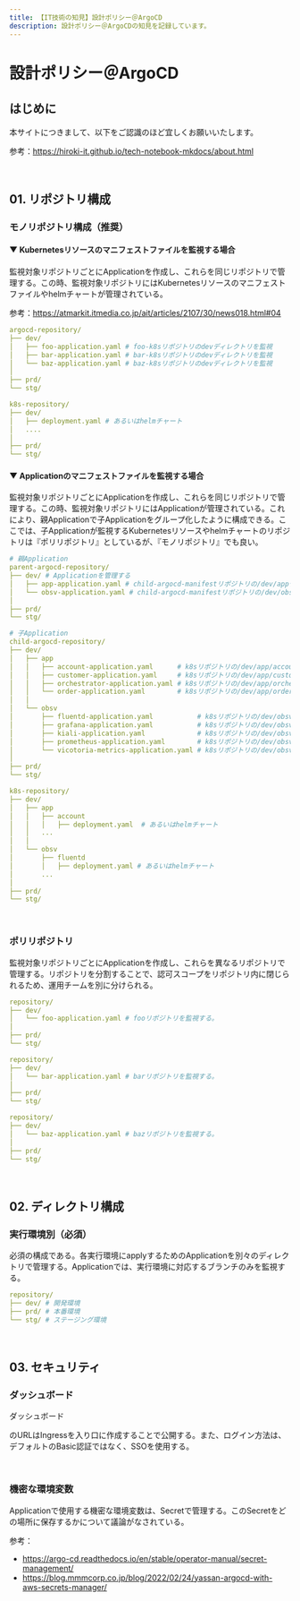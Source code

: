```yaml
---
title: 【IT技術の知見】設計ポリシー＠ArgoCD
description: 設計ポリシー＠ArgoCDの知見を記録しています。
---
```


# 設計ポリシー＠ArgoCD

## はじめに

本サイトにつきまして、以下をご認識のほど宜しくお願いいたします。

参考：https://hiroki-it.github.io/tech-notebook-mkdocs/about.html

<br>

## 01. リポジトリ構成

### モノリポジトリ構成（推奨）

#### ▼ Kubernetesリソースのマニフェストファイルを監視する場合

監視対象リポジトリごとにApplicationを作成し、これらを同じリポジトリで管理する。この時、監視対象リポジトリにはKubernetesリソースのマニフェストファイルやhelmチャートが管理されている。

参考：https://atmarkit.itmedia.co.jp/ait/articles/2107/30/news018.html#04

```yaml
argocd-repository/
├── dev/
│   ├── foo-application.yaml # foo-k8sリポジトリのdevディレクトリを監視
│   ├── bar-application.yaml # bar-k8sリポジトリのdevディレクトリを監視
│   └── baz-application.yaml # baz-k8sリポジトリのdevディレクトリを監視
│
├── prd/
└── stg/
```

```yaml
k8s-repository/
├── dev/
│   ├── deployment.yaml # あるいはhelmチャート
│   ....
│
├── prd/
└── stg/
```

#### ▼ Applicationのマニフェストファイルを監視する場合

監視対象リポジトリごとにApplicationを作成し、これらを同じリポジトリで管理する。この時、監視対象リポジトリにはApplicationが管理されている。これにより、親Applicationで子Applicationをグループ化したように構成できる。ここでは、子Applicationが監視するKubernetesリソースやhelmチャートのリポジトリは『ポリリポジトリ』としているが、『モノリポジトリ』でも良い。

```yaml
# 親Application
parent-argocd-repository/
├── dev/ # Applicationを管理する
│   ├── app-application.yaml # child-argocd-manifestリポジトリの/dev/appディレクトリを監視
│   └── obsv-application.yaml # child-argocd-manifestリポジトリの/dev/obsvディレクトリを監視
│
├── prd/
└── stg/
```

```yaml
# 子Application
child-argocd-repository/
├── dev/
│   ├── app
│   │   ├── account-application.yaml      # k8sリポジトリの/dev/app/accountディレクトリを監視
│   │   ├── customer-application.yaml     # k8sリポジトリの/dev/app/customerディレクトリを監視
│   │   ├── orchestrator-application.yaml # k8sリポジトリの/dev/app/orchestratorディレクトリを監視
│   │   └── order-application.yaml        # k8sリポジトリの/dev/app/orderディレクトリを監視
│   │
│   └── obsv
│       ├── fluentd-application.yaml           # k8sリポジトリの/dev/obsv/fluentdディレクトリを監視
│       ├── grafana-application.yaml           # k8sリポジトリの/dev/obsv/grafanaディレクトリを監視
│       ├── kiali-application.yaml             # k8sリポジトリの/dev/obsv/kialiディレクトリを監視
│       ├── prometheus-application.yaml        # k8sリポジトリの/dev/obsv/prometheusディレクトリを監視
│       └── vicotoria-metrics-application.yaml # k8sリポジトリの/dev/obsv/vicotoria-metricsディレクトリを監視
│
├── prd/
└── stg/
```

```yaml
k8s-repository/
├── dev/
│   ├── app
│   │   ├── account
│   │   │   ├── deployment.yaml  # あるいはhelmチャート
│   │   ...
│   │
│   └── obsv
│       ├── fluentd
│       │   ├── deployment.yaml # あるいはhelmチャート
│       ...
│ 
├── prd/
└── stg/
```

<br>

### ポリリポジトリ

監視対象リポジトリごとにApplicationを作成し、これらを異なるリポジトリで管理する。リポジトリを分割することで、認可スコープをリポジトリ内に閉じられるため、運用チームを別に分けられる。

```yaml
repository/
├── dev/
│   └── foo-application.yaml # fooリポジトリを監視する。
│
├── prd/
└── stg/
```

```yaml
repository/
├── dev/
│   └── bar-application.yaml # barリポジトリを監視する。
│
├── prd/
└── stg/
```

```yaml
repository/
├── dev/
│   └── baz-application.yaml # bazリポジトリを監視する。
│
├── prd/
└── stg/
```

<br>

## 02. ディレクトリ構成

### 実行環境別（必須）

必須の構成である。各実行環境にapplyするためのApplicationを別々のディレクトリで管理する。Applicationでは、実行環境に対応するブランチのみを監視する。

```yaml
repository/
├── dev/ # 開発環境
├── prd/ # 本番環境
└── stg/ # ステージング環境
```

<br>

## 03. セキュリティ

### ダッシュボード

ダッシュボード

のURLはIngressを入り口に作成することで公開する。また、ログイン方法は、デフォルトのBasic認証ではなく、SSOを使用する。

<br>

### 機密な環境変数

Applicationで使用する機密な環境変数は、Secretで管理する。このSecretをどの場所に保存するかについて議論がなされている。

参考：

- https://argo-cd.readthedocs.io/en/stable/operator-manual/secret-management/
- https://blog.mmmcorp.co.jp/blog/2022/02/24/yassan-argocd-with-aws-secrets-manager/

